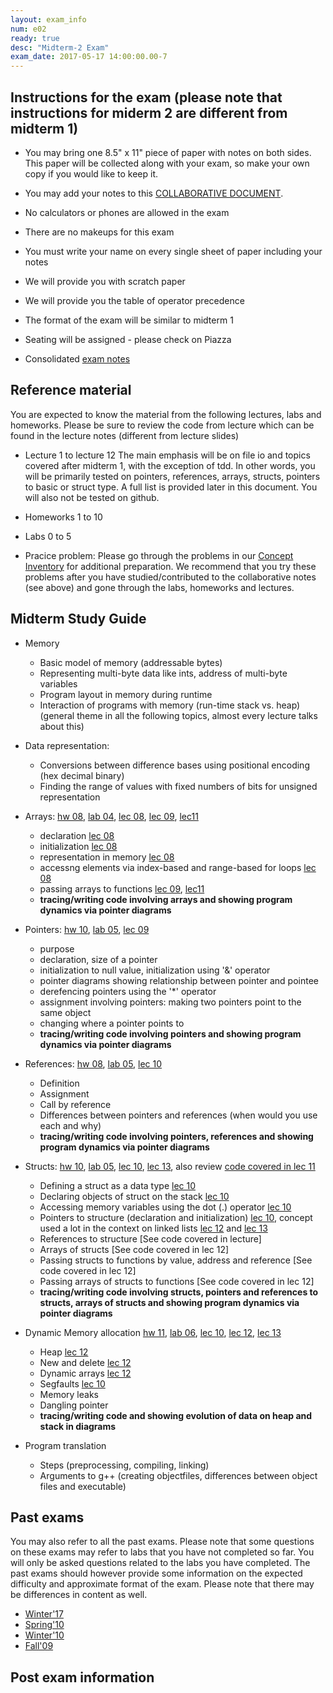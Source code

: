 ```yaml
---
layout: exam_info
num: e02
ready: true
desc: "Midterm-2 Exam"
exam_date: 2017-05-17 14:00:00.00-7
---
```


## Instructions for the exam (please note that instructions for miderm 2 are different from midterm 1)

* You may bring one 8.5" x 11" piece of paper with notes on both sides. This paper will be collected along with your exam, so make your own copy if you would like to keep it.
* You may add your notes to this [COLLABORATIVE DOCUMENT](https://docs.google.com/document/d/1ctpQAlAiTz5L8m8m9ibGlQG9Jcir4xmIUFiknvRR0wk/edit?usp=sharing). 
* No calculators or phones are allowed in the exam  
* There are no makeups for this exam 
* You must write your name on every single sheet of paper including your notes
* We will provide you with scratch paper
* We will provide you the table of operator precedence
* The format of the exam will be similar to midterm 1
* Seating will be assigned - please check on Piazza

* Consolidated [exam notes]( 
https://docs.google.com/document/d/1reYOFGbQjos9PJIIVppPSorxpzcMSS9YfdP9MNWnesI/edit?usp=sharing
 )

## Reference material
You are expected to know the material from the following lectures, labs and homeworks. Please be sure to review the code from lecture which can be found in the lecture notes (different from lecture slides)

* Lecture 1 to lecture 12 
The main emphasis will be on file io and topics covered after midterm 1, with the exception of tdd. In other words, you will be primarily tested on pointers, references, arrays, structs, pointers to basic or struct type. A full list is provided later in this document. You will also not be tested on github.
* Homeworks 1 to 10
* Labs 0 to 5 

* Pracice problem: Please go through the problems in our [Concept Inventory](https://drive.google.com/drive/folders/0B1z9k2M7uTvJaE9rR0F0OVV5ZWs?usp=sharing) for additional preparation. We recommend that you try these problems after you have studied/contributed to the collaborative notes (see above) and gone through the labs, homeworks and lectures.


## Midterm Study Guide

* Memory 
    * Basic model of memory (addressable bytes) 
    * Representing multi-byte data like ints, address of multi-byte variables
    * Program layout in memory during runtime 
    * Interaction of programs with memory (run-time stack vs. heap) (general theme in all the following topics, almost every lecture talks about this)

* Data representation:
    * Conversions between difference bases using positional encoding (hex decimal binary)
    * Finding the range of values with fixed numbers of bits for unsigned representation
    
* Arrays: [hw 08](/hwk/h08/),  [lab 04](/lab/lab04/), [lec 08](/lectures/lect08/), [lec 09](/lectures/lect09/), [lec11](/lectures/lect11/)
    * declaration [lec 08](/lectures/lect08/)
    * initialization [lec 08](/lectures/lect08/)
    * representation in memory [lec 08](/lectures/lect08/)
    * accessng elements via index-based and range-based for loops [lec 08](/lectures/lect08/) 
    * passing arrays to functions [lec 09](/lectures/lect09/), [lec11](/lectures/lect11/)
    * **tracing/writing code involving arrays and showing program dynamics via pointer diagrams** 

* Pointers: [hw 10](/hwk/h10/),  [lab 05](/lab/lab05/), [lec 09](/lectures/lect09/)
    * purpose
    * declaration, size of a pointer
    * initialization to null value, initialization using '&' operator
    * pointer diagrams showing relationship between pointer and pointee
    * derefencing pointers using the '*' operator
    * assignment involving pointers: making two pointers point to the same object
    * changing where a pointer points to
    * **tracing/writing code involving pointers and showing program dynamics via pointer diagrams** 

* References: [hw 08](/hwk/h08/), [lab 05](/lab/lab05/), [lec 10](/lectures/lect10/)
    * Definition
    * Assignment
    * Call by reference
    * Differences between pointers and references (when would you use each and why) 
    * **tracing/writing code involving pointers, references and showing program dynamics via pointer diagrams** 

* Structs: [hw 10](/hwk/h10/), [lab 05](/lab/lab05/), [lec 10](/lectures/lect10/), [lec 13](/lectures/lect13/), also review [code covered in lec 11](https://github.com/ucsb-cs16-wi17/lecture-02-16)
    * Defining a struct as a data type [lec 10](/lectures/lect10/)
    * Declaring objects of struct on the stack [lec 10](/lectures/lect10/)
    * Accessing memory variables using the dot (.) operator [lec 10](/lectures/lect10/)
    * Pointers to structure (declaration and initialization) [lec 10](/lectures/lect10/), concept used a lot in the context on linked lists [lec 12](/lectures/lect12/) and [lec 13](/lectures/lect13/)
    * References to structure [See code covered in lecture]
    * Arrays of structs [See code covered in lec 12]
    * Passing structs to functions by value, address and reference [See code covered in lec 12]
    * Passing arrays of structs to functions [See code covered in lec 12]
    * **tracing/writing code involving structs, pointers and references to structs, arrays of structs and showing program dynamics via pointer diagrams** 

* Dynamic Memory allocation [hw 11](/hwk/h11/), [lab 06](/lab/lab06/), [lec 10](/lectures/lect10/), [lec 12](/lectures/lect12/), [lec 13](/lectures/lect13/)
    * Heap [lec 12](/lectures/lect12/)
    * New and delete [lec 12](/lectures/lect12/)
    * Dynamic arrays [lec 12](/lectures/lect12/)
    * Segfaults [lec 10](/lectures/lect10/)
    * Memory leaks 
    * Dangling pointer
    * **tracing/writing code and showing evolution of data on heap and stack in diagrams** 


* Program translation 
    * Steps (preprocessing, compiling, linking)
    * Arguments to g++ (creating objectfiles, differences between object files and executable)



## Past exams
You may also refer to all the past exams. Please note that some questions on these exams may refer to labs that you have not completed so far. You will only be asked questions related to the labs you have completed. The past exams should however provide some information on the expected difficulty and approximate format of the exam. Please note that there may be differences in content as well.

* [Winter'17](https://drive.google.com/open?id=0B1z9k2M7uTvJQlVPZnZMM2JiQkk)
* [Spring'10](http://www.cs.ucsb.edu/~pconrad/cs16/10S/exams/)
* [Winter'10](http://www.cs.ucsb.edu/~pconrad/cs16/10W/exams/)
* [Fall'09](http://www.cs.ucsb.edu/~pconrad/cs16/09F/exams)

## Post exam information 

